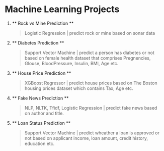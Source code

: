 # Machine Learning Projects

1. ** Rock vs Mine Prediction **
   > Logistic Regression | predict rock or mine based on sonar data
2. ** Diabetes Prediction **
   > Support Vector Machine | predict a person has diabetes or not based on female health dataset that comprises Pregnencies, Glouse, BloodPressure, Insulin, BMI, Age etc.
3. ** House Price Prediction **
   > XGBoost Regressor | predict house prices based on The Boston housing prices dataset which contains Tax, Age etc.
4. ** Fake News Prediction **
   > NLP, NLTK, Tfidf, Logistic Regression | predict fake news based on author and title.
5. ** Loan Status Prediction **
   > Support Vector Machine | predict wheather a loan is approved or not based on applicant income, loan amount, credit history, education etc.
